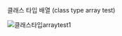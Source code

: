 클래스 타입 배열 (class type array test)

![클래스타입arraytest1](https://user-images.githubusercontent.com/78403443/121761468-ed1ced80-cb6a-11eb-9f1f-86bcb1045512.png)
